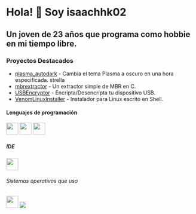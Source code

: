 <h1>
  <h1>Hola! 👋 Soy isaachhk02</h1>
  <h2>Un joven de 23 años que programa como hobbie en mi tiempo libre.</h2>
</h1>
  <h3>Proyectos Destacados</h3>
  <ul>
    <li><a href="https://github.com/isaachhk02/plasma_autodark" target="_blank" rel="noopener noreferrer">plasma_autodark</a> - Cambia el tema Plasma a oscuro en una hora especificada. strella</li>
    <li><a href="https://github.com/isaachhk02/mbrextractor" target="_blank" rel="noopener noreferrer">mbrextractor</a> - Un extractor simple de MBR en C.</li>
    <li><a href="https://github.com/isaachhk02/USBEncryptor" target="_blank" rel="noopener noreferrer">USBEncryptor</a> - Encripta/Desencripta tu dispositivo USB.</li>
    <li><a href="https://github.com/isaachhk02/VenomLinuxInstaller" target="_blank" rel="noopener noreferrer">VenomLinuxInstaller</a> - Instalador para Linux escrito en Shell.</li>
  </ul>
  <h4>Lenguajes de programación</h4>
  <p>
    <img width="32px" height="32px" src="https://cdn.jsdelivr.net/gh/devicons/devicon@latest/icons/c/c-original.svg" />
    <img width="32px" height="32px" src="https://cdn.jsdelivr.net/gh/devicons/devicon@latest/icons/csharp/csharp-original.svg" />
    <img width="32px" height="32px" src="https://cdn.jsdelivr.net/gh/devicons/devicon@latest/icons/cplusplus/cplusplus-original.svg" />
  </p>
  <h5>IDE</h5> 
  <img width="32px" height="32px" src="https://cdn.jsdelivr.net/gh/devicons/devicon@latest/icons/vscode/vscode-original.svg" />
  <h6>
    Sistemas operativos que uso
  </h6>
  <img width="32px" height="32px" src="https://cdn.jsdelivr.net/gh/devicons/devicon@latest/icons/linux/linux-original.svg" />
  <img src="https://cdn.jsdelivr.net/gh/devicons/devicon@latest/icons/windows11/windows11-original.svg" />
          
